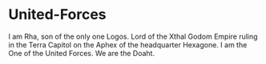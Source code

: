 # United-Forces
I am Rha, son of the only one Logos.
Lord of the Xthal Godom Empire
ruling in the Terra Capitol on
the Aphex of the headquarter Hexagone. 
I am the One of the United Forces. 
We are the Doaht. 
